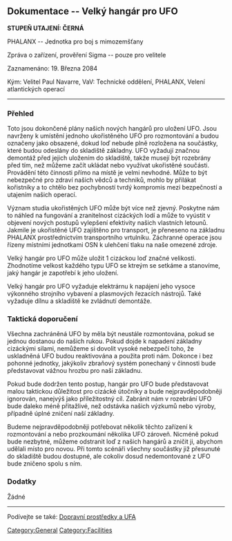 ## Dokumentace -- Velký hangár pro UFO

**STUPEŇ UTAJENÍ: ČERNÁ**

PHALANX -- Jednotka pro boj s mimozemšťany

Zpráva o zařízení, prověření Sigma -- pouze pro velitele

Zaznamenáno: 19. Března 2084

Kým: Velitel Paul Navarre, VaV: Technické oddělení, PHALANX, Velení
atlantických operací

------------------------------------------------------------------------

### Přehled

Toto jsou dokončené plány našich nových hangárů pro uložení UFO. Jsou
navrženy k umístění jednoho ukořistěného UFO pro rozmontování a budou
označeny jako obsazené, dokud loď nebude plně rozložena na součástky,
které budou odeslány do skladiště základny. UFO vyžadují značnou
demontáž před jejich uložením do skladiště, takže musejí být rozebrány
před tím, než můžeme začít ukládat nebo využívat ukořistěné součásti.
Provádění této činnosti přímo na místě je velmi nevhodné. Může to být
nebezpečné pro zdraví našich vědců a techniků, mohlo by přilákat
kořistníky a to chtělo bez pochybností tvrdý kompromis mezi bezpečností
a utajením našich operací.

Význam studia ukořistěných UFO může být více než zjevný. Poskytne nám to
náhled na fungování a zranitelnost cizáckých lodí a může to vyústit v
objevení nových postupů vylepšení efektivity našich vlastních letounů.
Jakmile je ukořistěné UFO zajištěno pro transport, je přeneseno na
základnu PHALANX prostřednictvím transportního vrtulníku. Záchranné
operace jsou řízeny místními jednotkami OSN k ulehčení tlaku na naše
omezené zdroje.

Velký hangár pro UFO může uložit 1 cizáckou loď značné velikosti.
Zhodnotíme velkost každého typu UFO se ktreým se setkáme a stanovíme,
jaký hangár je zapotřebí k jeho uložení.

Velký hangár pro UFO vyžaduje elektrárnu k napájení jeho vysoce
výkonného strojního vybavení a plasmových řezacích nástrojů. Také
vyžaduje dílnu a skladiště ke zvládnutí demontáže.

### Taktická doporučení

Všechna zachráněná UFO by měla být neustále rozmontována, pokud se
jednou dostanou do našich rukou. Pokud dojde k napadení základny
cizáckými silami, nemůžeme si dovolit vysoké nebezpečí toho, že
uskladněná UFO budou reaktivována a použita proti nám. Dokonce i bez
pohonné jednotky, jakýkoliv zbraňový systém ponechaný v činnosti bude
představovat vážnou hrozbu pro naši základnu.

Pokud bude dodržen tento postup, hangár pro UFO bude představovat malou
taktickou důležitost pro cizácké útočníky a bude nejpravděpodobněji
ignorován, nanejvýš jako příležitostný cíl. Zabránit nám v rozebrání UFO
bude daleko méně přitažlivé, než odstávka našich výzkumů nebo výroby,
případně úplné zničení naší základny.

Budeme nejpravděpodobněji potřebovat několik těchto zařízení k
rozmontování a nebo prozkoumání několika UFO zároveň. Nicméně pokud bude
nezbytné, můžeme odstranit loď z našich hangárů a zničit ji, abychom
udělali místo pro novou. Při tomto scénáři všechny součástky již
přesunuté do skladiště budou dostupné, ale cokoliv dosud nedemontované z
UFO bude zničeno spolu s ním.

### Dodatky

Žádné

------------------------------------------------------------------------

Podívejte se také: [Dopravní prostředky a
UFA](Dopravní_prostředky_a_UFA "wikilink")

[Category:General](Category:General "wikilink")
[Category:Facilities](Category:Facilities "wikilink")